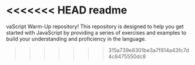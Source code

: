 <<<<<<< HEAD
readme
=======
vaScript Warm-Up repository! This repository is designed to help you get started with JavaScript by providing a series of exercises and examples to build your understanding and proficiency in the language.
>>>>>>> 315a739e8301be3a7f814a43fc7d4c8475550dc8
